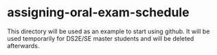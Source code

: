 # assigning-oral-exam-schedule
This directory will be used as an example to start using github. It will be used temporarily for DS2E/SE master students and will be deleted afterwards.
